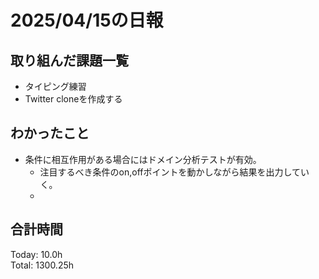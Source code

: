 # 2025/04/15の日報
## 取り組んだ課題一覧
* タイピング練習
*  Twitter cloneを作成する
## わかったこと
* 条件に相互作用がある場合にはドメイン分析テストが有効。
  *  注目するべき条件のon,offポイントを動かしながら結果を出力していく。
  *   
##  合計時間 
Today: 10.0h<br>
Total: 1300.25h
